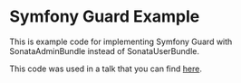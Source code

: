 Symfony Guard Example
====================

This is example code for implementing Symfony Guard with SonataAdminBundle instead of SonataUserBundle.

This code was used in a talk that you can find [here](https://speakerdeck.com/kunicmarko20/symfony-guard-you-dont-need-fosuserbundle).



